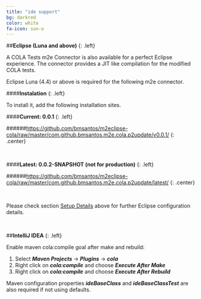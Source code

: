 ```yaml
---
title: "ide support"
bg: darkred
color: white
fa-icon: sun-o
---
```


##**Eclipse (Luna and above)**
{: .left}

A COLA Tests m2e Connector is also available for a perfect Eclipse experience.
The connector provides a JIT like compilation for the modified COLA tests.

Eclipse Luna (4.4) or above is required for the following m2e connector.


####**Instalation**
{: .left}

To install it, add the following installation sites.

####**Current: 0.0.1**
{: .left}

######https://github.com/bmsantos/m2eclipse-cola/raw/master/com.github.bmsantos.m2e.cola.p2update/v0.0.1/
{: .center}

<br>

####**Latest: 0.0.2-SNAPSHOT (not for production)**
{: .left}

######https://github.com/bmsantos/m2eclipse-cola/raw/master/com.github.bmsantos.m2e.cola.p2update/latest/
{: .center}

<br>

Please check section [Setup Details](#details) above for further Eclipse configuration details.

<br>

##**IntelliJ IDEA**
{: .left}

Enable maven cola:compile goal after make and rebuild:

1. Select ***Maven Projects*** -> ***Plugins*** -> ***cola***
2. Right click on ***cola:compile*** and choose ***Execute After Make***
3. Right click on ***cola:compile*** and choose ***Execute After Rebuild***

Maven configuration properties ***ideBaseClass*** and ***ideBaseClassTest*** are also required if not using defaults.
